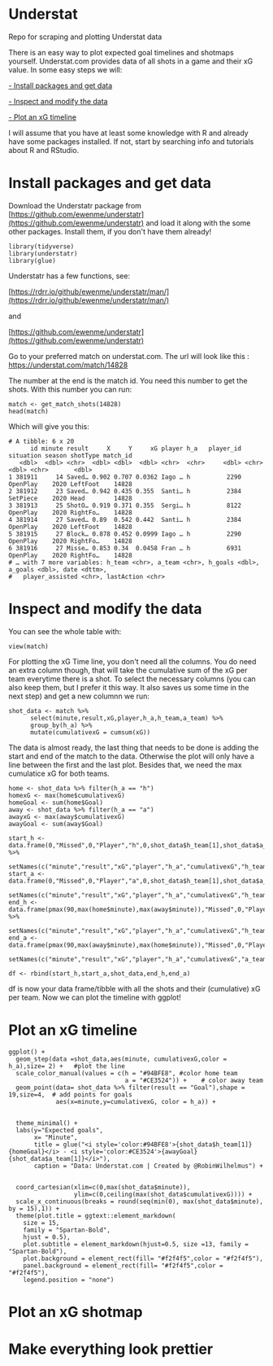 # Understat
Repo for scraping and plotting Understat data

There is an easy way to plot expected goal timelines and shotmaps yourself. Understat.com provides data of all shots in a game and their xG value. In some easy steps we will:

[- Install packages and get data](#install-packages-and-get-data)

[- Inspect and modify the data](#inspect-and-modify-the-data)

[- Plot an xG timeline](#plot-an-xg-timeline)



I will assume that you have at least some knowledge with R and already have some packages installed. If not, start by searching info and tutorials about R and RStudio. 

# Install packages and get data

Download the Understatr package from [https://github.com/ewenme/understatr](https://github.com/ewenme/understatr) and load it along with the some other packages. Install them, if you don't have them already!

```
library(tidyverse)
library(understatr)
library(glue)
```

Understatr has a few functions, see: 

[https://rdrr.io/github/ewenme/understatr/man/](https://rdrr.io/github/ewenme/understatr/man/) 

and 

[https://github.com/ewenme/understatr](https://github.com/ewenme/understatr)

Go to your preferred match on understat.com. The url will look like this : https://understat.com/match/14828

The number at the end is the match id. You need this number to get the shots. With this number you can run:
```
match <- get_match_shots(14828)
head(match)
```
Which will give you this:
```
# A tibble: 6 x 20
      id minute result     X     Y     xG player h_a   player_id situation season shotType match_id
   <dbl>  <dbl> <chr>  <dbl> <dbl>  <dbl> <chr>  <chr>     <dbl> <chr>      <dbl> <chr>       <dbl>
1 381911     14 Saved… 0.902 0.707 0.0362 Iago … h          2290 OpenPlay    2020 LeftFoot    14828
2 381912     23 Saved… 0.942 0.435 0.355  Santi… h          2384 SetPiece    2020 Head        14828
3 381913     25 ShotO… 0.919 0.371 0.355  Sergi… h          8122 OpenPlay    2020 RightFo…    14828
4 381914     27 Saved… 0.89  0.542 0.442  Santi… h          2384 OpenPlay    2020 LeftFoot    14828
5 381915     27 Block… 0.878 0.452 0.0999 Iago … h          2290 OpenPlay    2020 RightFo…    14828
6 381916     27 Misse… 0.853 0.34  0.0458 Fran … h          6931 OpenPlay    2020 RightFo…    14828
# … with 7 more variables: h_team <chr>, a_team <chr>, h_goals <dbl>, a_goals <dbl>, date <dttm>,
#   player_assisted <chr>, lastAction <chr>
```


# Inspect and modify the data

You can see the whole table with:

```
view(match)
```
For plotting the xG Time line, you don't need all the columns. You do need an extra column though, that will take the cumulative sum of the xG per team everytime there is a shot. To select the necessary columns (you can also keep them, but I prefer it this way. It also saves us some time in the next step) and get a new columnn we run:
```
shot_data <- match %>% 
      select(minute,result,xG,player,h_a,h_team,a_team) %>% 
      group_by(h_a) %>%
      mutate(cumulativexG = cumsum(xG))
 ```
The data is almost ready, the last thing that needs to be done is adding the start and end of the match to the data. Otherwise the plot will only have a line between the first and the last plot.
Besides that, we need the max cumulatice xG for both teams.

```
home <- shot_data %>% filter(h_a == "h")
homexG <- max(home$cumulativexG)
homeGoal <- sum(home$Goal)
away <- shot_data %>% filter(h_a == "a")
awayxG <- max(away$cumulativexG)
awayGoal <- sum(away$Goal)

start_h <- data.frame(0,"Missed",0,"Player","h",0,shot_data$h_team[1],shot_data$a_team[1]) %>% 
  setNames(c("minute","result","xG","player","h_a","cumulativexG","h_team","a_team"))
start_a <- data.frame(0,"Missed",0,"Player","a",0,shot_data$h_team[1],shot_data$a_team[1])%>% 
  setNames(c("minute","result","xG","player","h_a","cumulativexG","h_team","a_team"))
end_h <- data.frame(pmax(90,max(home$minute),max(away$minute)),"Missed",0,"Player","h",homexG,shot_data$h_team[1],shot_data$a_team[1]) %>% 
  setNames(c("minute","result","xG","player","h_a","cumulativexG","h_team","a_team"))
end_a <- data.frame(pmax(90,max(away$minute),max(home$minute)),"Missed",0,"Player","a",awayxG,shot_data$h_team[1],shot_data$a_team[1])%>% 
  setNames(c("minute","result","xG","player","h_a","cumulativexG","a_team","h_team"))
  
df <- rbind(start_h,start_a,shot_data,end_h,end_a)
```
df is now your data frame/tibble with all the shots and their (cumulative) xG per team. Now we can plot the timeline with ggplot!

# Plot an xG timeline
```
ggplot() + 
  geom_step(data =shot_data,aes(minute, cumulativexG,color = h_a),size= 2) +   #plot the line
  scale_color_manual(values = c(h = "#94BFE8", #color home team
                                a = "#CE3524")) +    # color away team
  geom_point(data= shot_data %>% filter(result == "Goal"),shape = 19,size=4,  # add points for goals
             aes(x=minute,y=cumulativexG, color = h_a)) +
  
  
  theme_minimal() +    
  labs(y="Expected goals",
       x= "Minute",
       title = glue("<i style='color:#94BFE8'>{shot_data$h_team[1]} {homeGoal}</i> - <i style='color:#CE3524'>{awayGoal} {shot_data$a_team[1]}</i>"),
       caption = "Data: Understat.com | Created by @RobinWilhelmus") + 
  
  
  coord_cartesian(xlim=c(0,max(shot_data$minute)),
                  ylim=c(0,ceiling(max(shot_data$cumulativexG)))) +
  scale_x_continuous(breaks = round(seq(min(0), max(shot_data$minute), by = 15),1)) +
  theme(plot.title = ggtext::element_markdown(  
    size = 15,  
    family = "Spartan-Bold",
    hjust = 0.5),
    plot.subtitle = element_markdown(hjust=0.5, size =13, family = "Spartan-Bold"),
    plot.background = element_rect(fill= "#f2f4f5",color = "#f2f4f5"),
    panel.background = element_rect(fill= "#f2f4f5",color = "#f2f4f5"),
    legend.position = "none")

```




# Plot an xG shotmap



# Make everything look prettier 
